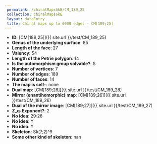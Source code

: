 ```yaml
--- 
 permalink: /chiralMaps6kE/CM_189_25 
 collection: chiralMaps6kE
 layout: dataEntry
 title: Chiral maps up to 6000 edges - CM[189;25]
---
```


- **ID**: [CM[189;25]]({{ site.url }}/test/CM_189_25)
- **Genus of the underlying surface**: 85
- **Length of the face**: 27
- **Valency**: 54
- **Length of the Petrie polygon**: 14
- **Is the automorphism group solvable?**: S
- **Number of vertices**: 7
- **Number of edges**: 189
- **Number of faces**: 14
- **The map is self-**: none
- **Dual map**: [CM[189;28]]({{ site.url }}/test/CM_189_28)
- **Mirror (enantihomorphic) map**: [CM[189;26]]({{ site.url }}/test/CM_189_26)
- **Dual of the mirror image**: [CM[189;27]]({{ site.url }}/test/CM_189_27)
- **Z_q-Exponent?**: 2
- **No idea**:  29:26
- **No idea**: Y
- **No idea**: Y
- **Skeleton**: Sk(7;2)^9
- **Some other kind of skeleton**: nan
